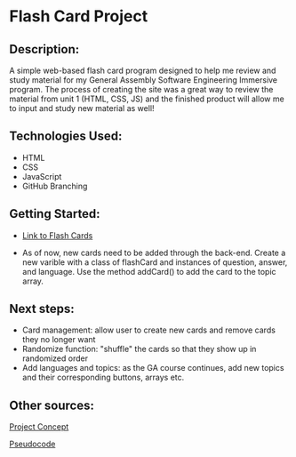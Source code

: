 # Flash Card Project

## Description:
A simple web-based flash card program designed to help me review and study material for my General Assembly Software Engineering Immersive program. The process of creating the site was a great way to review the material from unit 1 (HTML, CSS, JS) and the finished product will allow me to input and study new material as well!

## Technologies Used: 
* HTML
* CSS
* JavaScript
* GitHub Branching

## Getting Started: 

* [Link to Flash Cards](https://flashcards-ga.netlify.app)

* As of now, new cards need to be added through the back-end. Create a new varible with a class of flashCard and instances of question, answer, and language. Use the method addCard() to add the card to the topic array.

## Next steps: 

* Card management: allow user to create new cards and remove cards they no longer want
* Randomize function: "shuffle" the cards so that they show up in randomized order
* Add languages and topics: as the GA course continues, add new topics and their corresponding buttons, arrays etc.

## Other sources: 

[Project Concept](https://whimsical.com/flash-card-V4m9vgEdUeR6wBrFP1uoEr)

[Pseudocode](https://docs.google.com/document/d/1HXmb2ODqQ0ydp3YTev3VLQin7eTN_JiVPLYJTPgww8A/edit)

